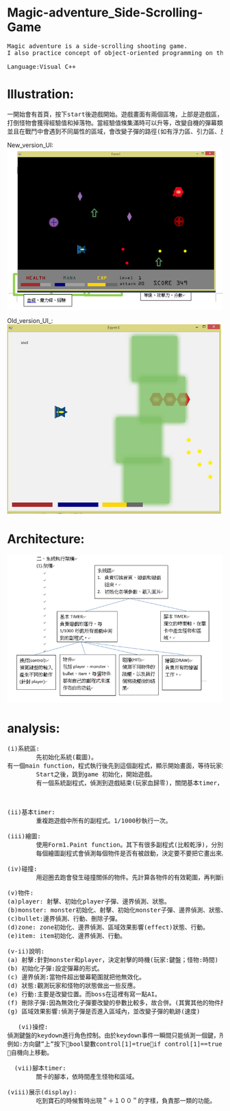 # Magic-adventure_Side-Scrolling-Game
<pre>
Magic adventure is a side-scrolling shooting game. 
I also practice concept of object-oriented programming on this project.

Language:Visual C++ </pre>
# Illustration:
<pre>
一開始會有首頁，按下start後遊戲開始。遊戲畫面有兩個區塊，上部是遊戲區，下部是狀態區。Z鍵是普通攻擊，x鍵是強力攻擊。
打倒怪物會獲得經驗值和掉落物。當經驗值條集滿時可以升等，改變自機的彈幕類型，
並且在戰鬥中會遇到不同屬性的區域，會改變子彈的路徑(如有浮力區、引力區、反彈區等等)。
</pre>
New_version_UI:
![image](https://github.com/marsii1017/Magic-adventure_Side-Scrolling-Game/blob/master/Resources/magic_adventure.PNG)

Old_version_UI_:
 <img src="https://github.com/marsii1017/Magic-adventure_Side-Scrolling-Game/blob/master/Resources/UI-1.jpg" width="500"> 

# Architecture:
![image](https://github.com/marsii1017/Magic-adventure_Side-Scrolling-Game/blob/master/Resources/Architecture%20of%20project.PNG)

# analysis:
<pre>
(i)系統區:
		先初始化系統(載圖)。
有一個main function，程式執行後先到這個副程式，顯示開始畫面，等待玩家按下start。
		Start之後，跳到game 初始化，開始遊戲。
		有一個系統副程式，偵測到遊戲結束(玩家血歸零)，關閉基本timer，顯示遊戲結束，等到玩家按下menu按鈕，跳回main。

	

(ii)基本timer:
		重複跑遊戲中所有的副程式。1/1000秒執行一次。

(iii)繪圖:
		使用Form1.Paint function。其下有很多副程式(比較乾淨)，分別負責不同物件的繪圖，方法是把指標丟過去這些副程式。
		每個繪圖副程式會偵測每個物件是否有被啟動，決定要不要把它畫出來。

(iv)碰撞:
		用迴圈去跑會發生碰撞關係的物件。先計算各物件的有效範圍，再判斷兩物件是否也碰撞，若有執行結果。

(v)物件:
(a)player: 射擊、初始化player子彈、邊界偵測、狀態。
(b)monster: monster初始化、射擊、初始化monster子彈、邊界偵測、狀態、行動(AI)。
(c)bullet:邊界偵測、行動、刪除子彈。
(d)zone: zone初始化、邊界偵測、區域效果影響(effect)狀態、行動。
(e)item: item初始化、邊界偵測、行動。

(v-ii)說明:
(a)	射擊:針對monster和player，決定射擊的時機(玩家:鍵盤；怪物:時間)
(b)	初始化子彈:設定彈幕的形式。
(c)	邊界偵測:當物件超出螢幕範圍就把他無效化。
(d)	狀態:觀測玩家和怪物的狀態做出一些反應。
(e)	行動:主要是改變位置。而boss在這裡有寫一點AI。
(f)	刪除子彈:因為無效化子彈要改變的參數比較多，故合併。(其實其他的物件應該也要比照辦理，但因為其他物件的參數影響不大就沒有)
(g)	區域效果影響:偵測子彈是否進入區域內，並改變子彈的軌跡(速度)
   
   (vi)操控:
偵測鍵盤的keydown進行角色控制。由於keydown事件一瞬間只能偵測一個鍵，所以透過操作變數達到目的。
例如:方向鍵”上”按下bool變數control[1]=trueif control[1]==true
自機向上移動。

  (vii)腳本timer:
		關卡的腳本，依時間產生怪物和區域。
	
(viii)展示(display):
		吃到寶石的時候暫時出現＂＋１００＂的字樣，負責那一類的功能。


</pre>
